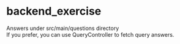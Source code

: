 # backend_exercise

Answers under src/main/questions directory<br/>
If you prefer, you can use QueryController to fetch query answers.
